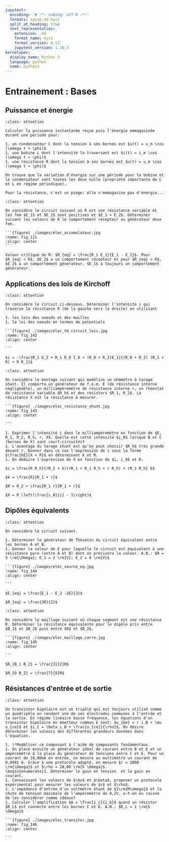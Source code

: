 ```yaml
---
jupytext:
  encoding: '# -*- coding: utf-8 -*-'
  formats: ipynb,md:myst
  split_at_heading: true
  text_representation:
    extension: .md
    format_name: myst
    format_version: 0.13
    jupytext_version: 1.10.3
kernelspec:
  display_name: Python 3
  language: python
  name: python3
---
```

# Entrainement : Bases

## Puissance et énergie

````{admonition} Dipôles linéaires passifs 
:class: attention

Calculer la puissance instantanée reçue puis l'énergie emmagasinée durant une période pour:

1. un condensateur C dont la tension à ses bornes est $u(t) = u_m \cos (\omega t + \phi)$
1. une bobine L dont l'intensité la traversant est $i(t) = i_m \cos (\omega t + \phi)$
1. une résistance R dont la tension à ses bornes est $u(t) = u_m \cos (\omega t + \phi)$
````
````{topic} Réponse (sans justification)  
On trouve que la variation d'énergie sur une période pour la bobine et le condensateur sont toutes les deux nulle (propriété importante de C et L en régime périodique).

Pour la résistance, c'est un piège: elle n'emmagasine pas d'énergie... 
````

````{admonition} Accumulateurs
:class: attention

On considère le circuit suivant où R est une résistance variable et les fem $E_1$ et $E_2$ sont positives et $E_1 > E_2$. Déterminer suivant les valeurs de R le comportement recepteur ou générateur deux fem.

```{figure} ./images/elec_accumulateur.jpg
:name: fig_111
:align: center
```
````
````{topic} Réponse (sans justification)  
Valeur critique de R: $R_{eq} = \frac{R_1 E_1}{E_1 - E_2}$. Pour $R_{eq} < R$, $E_2$ a un comportement récepteur et pour $R_{eq} > R$, $E_2$ a un comportement générateur. $E_1$ a toujours un comportement générateur.
````


## Applications des lois de Kirchoff

````{admonition} Circuit divers 
:class: attention

On considère le circuit ci-dessous. Déterminer l'intensité i qui traverse la résistance R (de la gauche vers la droite) en utilisant

1. les lois des noeuds et des mailles
1. la loi des noeuds en termes de potentiels

```{figure} ./images/elec_td_circuit_lois.jpg
:name: fig_142
:align: center

```
````
````{topic} Réponse (sans justification)  
$i = -\frac{R_1 E_2 + R_1 R_0 I_0 + (R_0 + R_2)E_1}{(R_0 + R_2) (R_1 + R) + R R_1}$

````

````{admonition} Ohmètre à tarage shunt 
:class: attention

On considère le montage suivant qui modélise un ohmmètre à tarage shunt. Il comporte un générateur de f.e.m. E (de résistance interne négligeable), un milliampèremètre de résistance interne r, un rhéostat de résistance variable $R_h$ et des résistors $R_1, R_2$. La résistance X est la résistance à mesurer.

```{figure} ./images/elec_resistance_shunt.jpg
:name: fig_143
:align: center

```

1. Exprimer l'intensité i dans le milliampèremètre en fonction de $E, R_1, R_2, R_h, r, X$. Quelle est cette intensité $i_0$ lorsque B et C (bornes de X) sont court-circuités?
1. L'avantage du tarage shunt est qu'on peut choisir $R_h$ très grande devant r. Donner dans ce cas l'expression de i sous la forme $\frac{kE}{X + R}$ en déterminant k et R.
1. En déduire l'expression de X en fonction de $i, i_0$ et R.
````
````{topic} Réponse (sans justification)  
$i = \frac{R R_h}{(R_2 + X)(rR_1 + R_1 R_h + r R_h) + rR_1 R_h} E$

$k = \frac{R}{R_1 + r}$

$R = R_2 + \frac{R_1 r}{R_1 + r}$

$X = R \left(\frac{i_0}{i} - 1\right)$
````

## Dipôles équivalents

````{admonition} Générateur équivalent 
:class: attention

On considère le circuit suivant.

1. Déterminer le générateur de Thévenin du circuit équivalent entre les bornes A et B.
1. Donner la valeur de E pour laquelle le circuit est équivalent à une résistance pure (entre A et B) dont on précisera la valeur. A.N.: $R = 5 \rm{\Omega}; E_1 = 2 \rm{V}; E_2 = 8 \rm{V}$

```{figure} ./images/elec_source_eq.jpg
:name: fig_144
:align: center

```
````
````{topic} Réponse (sans justification)  
$E_{eq} = \frac{E_1 - E_2 -2E}{3}$

$R_{eq} = \frac{3R}{2}$

````

````{admonition} Maillage carré 
:class: attention

On considère le maillage suivant où chaque segment est une résistance R. Déterminer la résistance équivalente pour le dipôle pris entre $B_1$ et $B_2$ puis entre $O$ et $B_2$.

```{figure} ./images/elec_maillage_carre.jpg
:name: fig_145
:align: center

```
````

````{topic} Réponse (sans justification)  
$R_{B_1 B_2} = \frac{3}{2}R$

$R_{O B_2} = \frac{7}{8}R$

````

## Résistances d'entrée et de sortie

````{admonition} Transistor bipolaire 
:class: attention

Un transistor bipolaire est un tripôle qui est toujours utilisé comme un quadripôle en rendant une de ses électrodes communes à l'entrée et la sortie. En régime linéaire basse fréquence, les équations d'un transistor bipolaire en émetteur commun E sont: $u_{be} = r i_B + \mu u_{ce}$ et $i_C = \beta i_B + \frac{u_{ce}}{\rho}$. On désire déterminer les valeurs des différentes grandeurs données dans l'équation.

1. \*Modéliser ce composant à l'aide de composants fondamentaux.
1. On place ensuite un générateur idéal de courant entre B et E et un ampèremètre à la place du générateur de tensions entre C et E. Pour un courant de 10,00mA en entrée, on mesure au multimètre un courant de 0,9981 A. Grâce à une protocole adapté, on mesure $r = 2000 \rm{\Omega}$ et $\rho = 20,00 \rm{k \Omega}$. 
\begin{enumerate}1. Déterminer le gain en tension  et le gain en courant.
1. Connaissant les valeurs de $\mu$ et $\beta$, proposer un protocole expérimental pour mesurer les valeurs de $r$ et $\rho$.
1. L'impédance d'entrée d'un voltmètre étant de $1\rm{M\omega}$ et la chute de tension maximale de l'ampèremètre de 0,2V, a-t-on eu raison de les considérer comme idéaux?
1. Calculer l'amplification $A = \frac{i_c}{i_b}$ quand un résistor $R_L$ est connecté entre les bornes C et E. A.N.: $R_L = 1 \rm{k \Omega}$

```{figure} ./images/elec_transitor.jpg
:name: fig_146
:align: center

```
````


